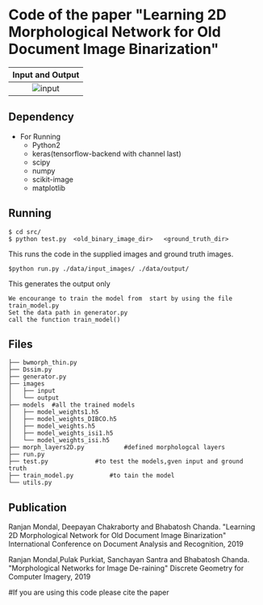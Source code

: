 

# Code of the paper "Learning 2D Morphological Network for Old Document Image Binarization"

| Input   and  Output    | 
|:--------------------------:|
| ![input](https://dmtyylqvwgyxw.cloudfront.net/instances/132/uploads/images/photo/image/57150/large_871b49bd-3580-4ba1-a4a4-ac7842fb64ee.?v=1562226416)|







## Dependency
* For Running
    * Python2
    * keras(tensorflow-backend with channel last)
    * scipy
    * numpy
    * scikit-image
    * matplotlib

## Running
```
$ cd src/
$ python test.py  <old_binary_image_dir>   <ground_truth_dir>
```
This runs the code in the supplied images	 and ground truth images.
```
$python run.py ./data/input_images/ ./data/output/
```
This  generates the output only 
```
We encourange to train the model from  start by using the file train_model.py 
Set the data path in generator.py
call the function train_model()
```

## Files
```
├── bwmorph_thin.py
├── Dssim.py
├── generator.py
├── images
│   ├── input
│   └── output
├── models	#all the trained models
│   ├── model_weights1.h5
│   ├── model_weights_DIBCO.h5
│   ├── model_weights.h5
│   ├── model_weights_isi1.h5
│   └── model_weights_isi.h5
├── morph_layers2D.py			#defined morphologcal layers
├── run.py				
├── test.py				#to test the models,gven input and ground truth
├── train_model.py			#to tain the model 
└── utils.py

```

## Publication
Ranjan Mondal, Deepayan Chakraborty and Bhabatosh Chanda. "Learning 2D Morphological Network for Old Document Image Binarization" International Conference on Document Analysis and Recognition, 2019

Ranjan Mondal,Pulak Purkiat, Sanchayan Santra and Bhabatosh Chanda. "Morphological Networks for Image De-raining" Discrete Geometry for Computer Imagery, 2019


#If you are using this code please cite the paper


